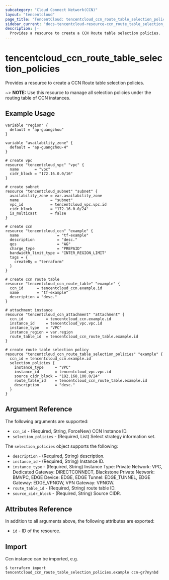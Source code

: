 ```yaml
---
subcategory: "Cloud Connect Network(CCN)"
layout: "tencentcloud"
page_title: "TencentCloud: tencentcloud_ccn_route_table_selection_policies"
sidebar_current: "docs-tencentcloud-resource-ccn_route_table_selection_policies"
description: |-
  Provides a resource to create a CCN Route table selection policies.
---
```


# tencentcloud_ccn_route_table_selection_policies

Provides a resource to create a CCN Route table selection policies.

~> **NOTE:** Use this resource to manage all selection policies under the routing table of CCN instances.

## Example Usage

```hcl
variable "region" {
  default = "ap-guangzhou"
}

variable "availability_zone" {
  default = "ap-guangzhou-4"
}

# create vpc
resource "tencentcloud_vpc" "vpc" {
  name       = "vpc"
  cidr_block = "172.16.0.0/16"
}

# create subnet
resource "tencentcloud_subnet" "subnet" {
  availability_zone = var.availability_zone
  name              = "subnet"
  vpc_id            = tencentcloud_vpc.vpc.id
  cidr_block        = "172.16.0.0/24"
  is_multicast      = false
}

# create ccn
resource "tencentcloud_ccn" "example" {
  name                 = "tf-example"
  description          = "desc."
  qos                  = "AG"
  charge_type          = "PREPAID"
  bandwidth_limit_type = "INTER_REGION_LIMIT"
  tags = {
    createBy = "terraform"
  }
}

# create ccn route table
resource "tencentcloud_ccn_route_table" "example" {
  ccn_id      = tencentcloud_ccn.example.id
  name        = "tf-example"
  description = "desc."
}

# attachment instance
resource "tencentcloud_ccn_attachment" "attachment" {
  ccn_id          = tencentcloud_ccn.example.id
  instance_id     = tencentcloud_vpc.vpc.id
  instance_type   = "VPC"
  instance_region = var.region
  route_table_id  = tencentcloud_ccn_route_table.example.id
}

# create route table selection policy
resource "tencentcloud_ccn_route_table_selection_policies" "example" {
  ccn_id = tencentcloud_ccn.example.id
  selection_policies {
    instance_type     = "VPC"
    instance_id       = tencentcloud_vpc.vpc.id
    source_cidr_block = "192.168.100.0/24"
    route_table_id    = tencentcloud_ccn_route_table.example.id
    description       = "desc."
  }
}
```

## Argument Reference

The following arguments are supported:

* `ccn_id` - (Required, String, ForceNew) CCN Instance ID.
* `selection_policies` - (Required, List) Select strategy information set.

The `selection_policies` object supports the following:

* `description` - (Required, String) description.
* `instance_id` - (Required, String) Instance ID.
* `instance_type` - (Required, String) Instance Type: Private Network: VPC, Dedicated Gateway: DIRECTCONNECT, Blackstone Private Network: BMVPC, EDGE Device: EDGE, EDGE Tunnel: EDGE_TUNNEL, EDGE Gateway: EDGE_VPNGW, VPN Gateway: VPNGW.
* `route_table_id` - (Required, String) route table ID.
* `source_cidr_block` - (Required, String) Source CIDR.

## Attributes Reference

In addition to all arguments above, the following attributes are exported:

* `id` - ID of the resource.




## Import

Ccn instance can be imported, e.g.

```
$ terraform import tencentcloud_ccn_route_table_selection_policies.example ccn-gr7nynbd
```

